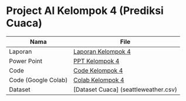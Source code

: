 # Project AI Kelompok 4 (Prediksi Cuaca)
|Nama|File|
|---|---|
| Laporan | [Laporan Kelompok 4](https://docs.google.com/document/d/1cHnOGLR2cemuQaWsOOyKYw2tHjCEa78RQRJntmnou-E/edit?usp=sharing) |
| Power Point | [PPT Kelompok 4](https://www.canva.com/design/DAF2f5TYdNI/sH6U4s4EdDXeajNsraPPiA/edit?utm_content=DAF2f5TYdNI&utm_campaign=designshare&utm_medium=link2&utm_source=sharebutton) |
| Code | [Code Kelompok 4](prediksi_cuaca.py) |
| Code (Google Colab) | [Colab Kelompok 4](https://colab.research.google.com/drive/1cg_405NVWhKtuoCAxfXj1u3MKhE8897n#scrollTo=abPXKYx3dQRe) |
| Dataset | [Dataset Cuaca] (seattleweather.csv) |

